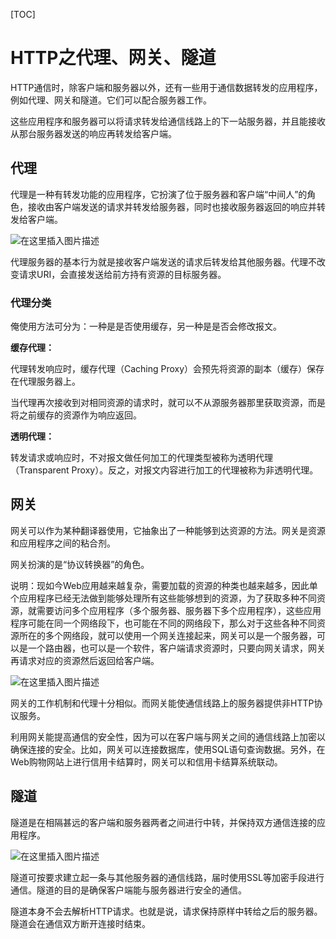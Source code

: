 [TOC]

# HTTP之代理、网关、隧道

HTTP通信时，除客户端和服务器以外，还有一些用于通信数据转发的应用程序，例如代理、网关和隧道。它们可以配合服务器工作。

这些应用程序和服务器可以将请求转发给通信线路上的下一站服务器，并且能接收从那台服务器发送的响应再转发给客户端。



## 代理

代理是一种有转发功能的应用程序，它扮演了位于服务器和客户端“中间人”的角色，接收由客户端发送的请求并转发给服务器，同时也接收服务器返回的响应并转发给客户端。

![在这里插入图片描述](https://img-blog.csdnimg.cn/bb4455ab020f40bebbc71c880c0872db.png)

代理服务器的基本行为就是接收客户端发送的请求后转发给其他服务器。代理不改变请求URI，会直接发送给前方持有资源的目标服务器。

### 代理分类

俺使用方法可分为：一种是是否使用缓存，另一种是是否会修改报文。

**缓存代理：**

代理转发响应时，缓存代理（Caching Proxy）会预先将资源的副本（缓存）保存在代理服务器上。

当代理再次接收到对相同资源的请求时，就可以不从源服务器那里获取资源，而是将之前缓存的资源作为响应返回。

**透明代理：**

转发请求或响应时，不对报文做任何加工的代理类型被称为透明代理（Transparent Proxy）。反之，对报文内容进行加工的代理被称为非透明代理。



## 网关

网关可以作为某种翻译器使用，它抽象出了一种能够到达资源的方法。网关是资源和应用程序之间的粘合剂。

网关扮演的是“协议转换器”的角色。

说明：现如今Web应用越来越复杂，需要加载的资源的种类也越来越多，因此单个应用程序已经无法做到能够处理所有这些能够想到的资源，为了获取多种不同资源，就需要访问多个应用程序（多个服务器、服务器下多个应用程序），这些应用程序可能在同一个网络段下，也可能在不同的网络段下，那么对于这些各种不同资源所在的多个网络段，就可以使用一个网关连接起来，网关可以是一个服务器，可以是一个路由器，也可以是一个软件，客户端请求资源时，只要向网关请求，网关再请求对应的资源然后返回给客户端。

![在这里插入图片描述](https://img-blog.csdnimg.cn/9fe41dfa92ef49d99e510efcc8325a24.png)

网关的工作机制和代理十分相似。而网关能使通信线路上的服务器提供非HTTP协议服务。

利用网关能提高通信的安全性，因为可以在客户端与网关之间的通信线路上加密以确保连接的安全。比如，网关可以连接数据库，使用SQL语句查询数据。另外，在Web购物网站上进行信用卡结算时，网关可以和信用卡结算系统联动。



## 隧道

隧道是在相隔甚远的客户端和服务器两者之间进行中转，并保持双方通信连接的应用程序。

![在这里插入图片描述](https://img-blog.csdnimg.cn/5eefe4b2adad44df9bc34b6c764e5fec.png)

隧道可按要求建立起一条与其他服务器的通信线路，届时使用SSL等加密手段进行通信。隧道的目的是确保客户端能与服务器进行安全的通信。

隧道本身不会去解析HTTP请求。也就是说，请求保持原样中转给之后的服务器。隧道会在通信双方断开连接时结束。



